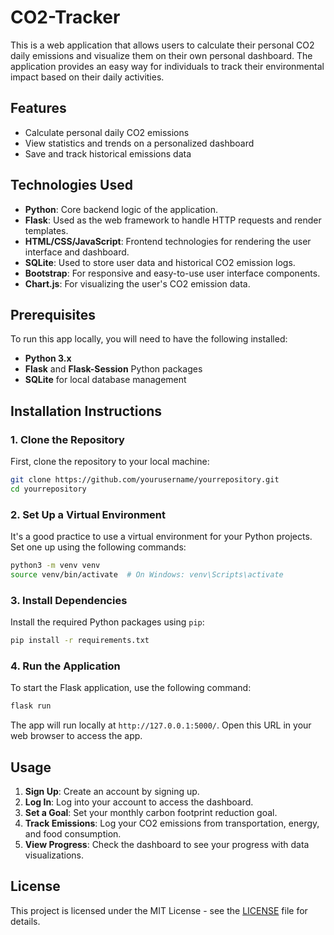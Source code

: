 
# CO2-Tracker

This is a web application that allows users to calculate their personal CO2 daily emissions and visualize them on their own personal dashboard. The application provides an easy way for individuals to track their environmental impact based on their daily activities.

## Features

- Calculate personal daily CO2 emissions
- View statistics and trends on a personalized dashboard
- Save and track historical emissions data

## Technologies Used

- **Python**: Core backend logic of the application.
- **Flask**: Used as the web framework to handle HTTP requests and render templates.
- **HTML/CSS/JavaScript**: Frontend technologies for rendering the user interface and dashboard.
- **SQLite**: Used to store user data and historical CO2 emission logs.
- **Bootstrap**: For responsive and easy-to-use user interface components.
- **Chart.js**: For visualizing the user's CO2 emission data.


## Prerequisites

To run this app locally, you will need to have the following installed:

- **Python 3.x**
- **Flask** and **Flask-Session** Python packages
- **SQLite** for local database management

## Installation Instructions

### 1. Clone the Repository

First, clone the repository to your local machine:

```bash
git clone https://github.com/yourusername/yourrepository.git
cd yourrepository
```

### 2. Set Up a Virtual Environment

It's a good practice to use a virtual environment for your Python projects. Set one up using the following commands:

```bash
python3 -m venv venv
source venv/bin/activate  # On Windows: venv\Scripts\activate
```

### 3. Install Dependencies

Install the required Python packages using `pip`:

```bash
pip install -r requirements.txt
```

### 4. Run the Application

To start the Flask application, use the following command:

```bash
flask run
```

The app will run locally at `http://127.0.0.1:5000/`. Open this URL in your web browser to access the app.

## Usage

1. **Sign Up**: Create an account by signing up.
2. **Log In**: Log into your account to access the dashboard.
3. **Set a Goal**: Set your monthly carbon footprint reduction goal.
4. **Track Emissions**: Log your CO2 emissions from transportation, energy, and food consumption.
5. **View Progress**: Check the dashboard to see your progress with data visualizations.

## License

This project is licensed under the MIT License - see the [LICENSE](LICENSE) file for details.
